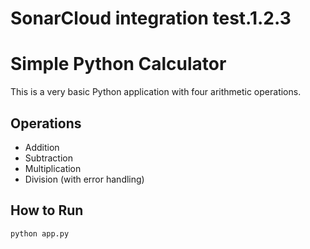 # SonarCloud integration test.1.2.3
# Simple Python Calculator

This is a very basic Python application with four arithmetic operations.

## Operations
- Addition
- Subtraction
- Multiplication
- Division (with error handling)

## How to Run
```bash
python app.py
